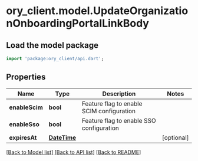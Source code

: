 # ory_client.model.UpdateOrganizationOnboardingPortalLinkBody

## Load the model package
```dart
import 'package:ory_client/api.dart';
```

## Properties
Name | Type | Description | Notes
------------ | ------------- | ------------- | -------------
**enableScim** | **bool** | Feature flag to enable SCIM configuration | 
**enableSso** | **bool** | Feature flag to enable SSO configuration | 
**expiresAt** | [**DateTime**](DateTime.md) |  | [optional] 

[[Back to Model list]](../README.md#documentation-for-models) [[Back to API list]](../README.md#documentation-for-api-endpoints) [[Back to README]](../README.md)


